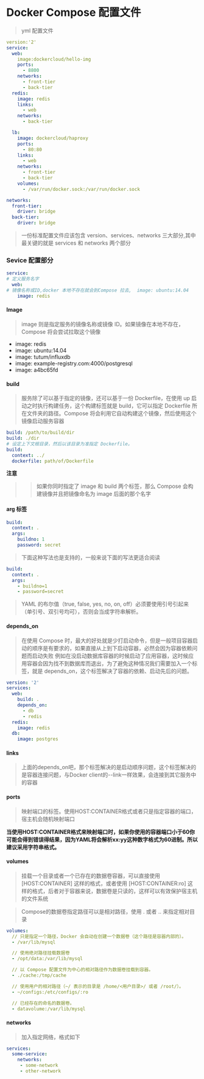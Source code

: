 # Docker Compose 配置文件

> yml 配置文件

```yml
version:'2'
service:
  web:
  	image:dockercloud/hello-img
  	ports:
  	  - 8800
  	networks:
  	  - front-tier
  	  - back-tier
  redis:
  	image: redis
  	links:
  	  - web
  	networks:
  	  - back-tier

  lb:
  	image: dockercloud/haproxy
  	ports:
  	  - 80:80
  	links:
  	  - web
  	networks:
  	  - front-tier
  	  - back-tier
  	volumes:
  	  - /var/run/docker.sock:/var/run/docker.sock

networks:
  front-tier:
  	driver: bridge
  back-tier:
    driver: bridge

```

> 一份标准配置文件应该包含 version、services、networks 三大部分,其中最关键的就是 services 和 networks 两个部分

### Sevice 配置部分


```yml
service:
# 定义服务名字
  web:  
# 镜像名称或ID,docker 本地不存在就会到Compose 拉去,  image: ubuntu:14.04  
  	image: redis   

```

#### Image

> image 则是指定服务的镜像名称或镜像 ID。如果镜像在本地不存在，Compose 将会尝试拉取这个镜像

  - image: redis
  - image: ubuntu:14.04
  - image: tutum/influxdb
  - image: example-registry.com:4000/postgresql
  - image: a4bc65fd

#### build

> 服务除了可以基于指定的镜像，还可以基于一份 Dockerfile，在使用 up 启动之时执行构建任务，这个构建标签就是 build，它可以指定 Dockerfile 所在文件夹的路径。Compose 将会利用它自动构建这个镜像，然后使用这个镜像启动服务容器

```yml
build: /path/to/build/dir
build: ./dir
# 设定上下文根目录，然后以该目录为准指定 Dockerfile。
build:
  context: ../
  dockerfile: path/of/Dockerfile
```

**注意**
>>如果你同时指定了 image 和 build 两个标签，那么 Compose 会构建镜像并且把镜像命名为 image 后面的那个名字

#### arg 标签

```yml
build:
  context: .
  args:
    buildno: 1
    password: secret
```

> 下面这种写法也是支持的，一般来说下面的写法更适合阅读

```yml
build:
  context: .
  args:
    - buildno=1
    - password=secret
```

> YAML 的布尔值（true, false, yes, no, on, off）必须要使用引号引起来（单引号、双引号均可），否则会当成字符串解析。

#### depends_on

> 在使用 Compose 时，最大的好处就是少打启动命令，但是一般项目容器启动的顺序是有要求的，如果直接从上到下启动容器，必然会因为容器依赖问题而启动失败
> 例如在没启动数据库容器的时候启动了应用容器，这时候应用容器会因为找不到数据库而退出，为了避免这种情况我们需要加入一个标签，就是 depends_on，这个标签解决了容器的依赖、启动先后的问题。

```yml
version: '2'
services:
  web:
    build: .
    depends_on:
      - db
      - redis
  redis:
    image: redis
  db:
    image: postgres
```

#### links

> 上面的depends_on吧，那个标签解决的是启动顺序问题，这个标签解决的是容器连接问题，与Docker client的--link一样效果，会连接到其它服务中的容器

#### ports

> 映射端口的标签。使用HOST:CONTAINER格式或者只是指定容器的端口，宿主机会随机映射端口

__当使用HOST:CONTAINER格式来映射端口时，如果你使用的容器端口小于60你可能会得到错误得结果，因为YAML将会解析xx:yy这种数字格式为60进制。所以建议采用字符串格式。__

#### volumes

> 挂载一个目录或者一个已存在的数据卷容器，可以直接使用 [HOST:CONTAINER] 这样的格式，或者使用 [HOST:CONTAINER:ro] 这样的格式，后者对于容器来说，数据卷是只读的，这样可以有效保护宿主机的文件系统

> Compose的数据卷指定路径可以是相对路径，使用 . 或者 .. 来指定相对目录

```yml
volumes:
  // 只是指定一个路径，Docker 会自动在创建一个数据卷（这个路径是容器内部的）。
  - /var/lib/mysql

  // 使用绝对路径挂载数据卷
  - /opt/data:/var/lib/mysql

  // 以 Compose 配置文件为中心的相对路径作为数据卷挂载到容器。
  - ./cache:/tmp/cache

  // 使用用户的相对路径（~/ 表示的目录是 /home/<用户目录>/ 或者 /root/）。
  - ~/configs:/etc/configs/:ro

  // 已经存在的命名的数据卷。
  - datavolume:/var/lib/mysql
```

#### networks

> 加入指定网络，格式如下

```yml
services:
  some-service:
    networks:
     - some-network
     - other-network
```